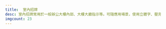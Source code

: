 ```yaml
---
title:  室內招牌
desc: 室內招牌常用於一般辦公大樓內部、大樓大廳指示等。可隨應用場景，使用立體字、壓克力招牌、大圖輸出及霓虹燈，營造企業的專業質感。
imgcount: 23
---
```


